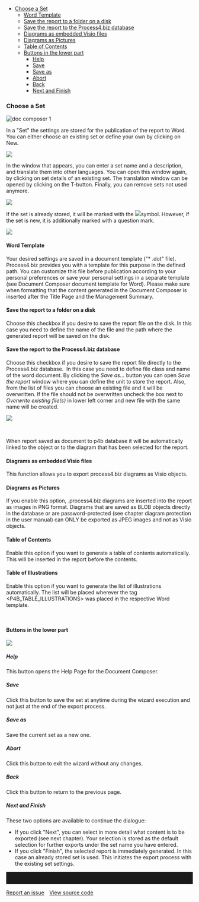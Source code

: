 -   [Choose a Set](#choose-a-set)
    -   [Word Template](#word-template)
    -   [Save the report to a folder on a disk](#save-the-report-to-a-folder-on-a-disk)
    -   [Save the report to the Process4.biz database](#save-the-report-to-the-process4biz-database)
    -   [Diagrams as embedded Visio files](#diagrams-as-embedded-visio-files)
    -   [Diagrams as Pictures](#diagrams-as-pictures)
    -   [Table of Contents](#table-of-contents)
    -   [Buttons in the lower part](#buttons-in-the-lower-part)
        -   [Help](#help)
        -   [Save](#save)
        -   [Save as](#saveas)
        -   [Abort](#abort)
        -   [Back](#back)
        -   [Next and Finish](#next-and-finish)

### Choose a Set


![doc composer 1](//images.ctfassets.net/6mz8d8cle1nl/1z47dvDWAypylpzaf8eG5Q/7ce68b790596f79f98f7cd8a3dcf7040/doc_composer_1.png)


In a "Set" the settings are stored for the publication of the report to
Word. You can either choose an existing set or define your own by
clicking on New.

![](//images.ctfassets.net/utx1h0gfm1om/5SgFvnIgfe6Aqiak6cYMSs/7a94121ea4df39ad784d5b4b3babe1e3/329383.png)

In the window that appears, you can enter a set name and a description,
and translate them into other languages. You can open this window again,
by clicking on set details of an existing set. The translation window
can be opened by clicking on the T-button. Finally, you can remove sets
not used anymore. 

![](//images.ctfassets.net/utx1h0gfm1om/7u3LrIPuUgM6oeUAyIYi8g/94a03b7db03ac9c6a0142aaeb9738a27/329347.png)

If the set is already stored, it will be marked with the
![](//images.ctfassets.net/utx1h0gfm1om/2Yeigx3wkUgAioiY66O4eY/78d82ae086543c88587933b75dd9444e/329357.png)symbol. However, if the set is new, it
is additionally marked with a question mark.

![](//images.ctfassets.net/utx1h0gfm1om/5r33rXkIpysKsI44qc0muu/60e62e5297ab03b8c45e3527de9323f6/329353.png)


#### Word Template

Your desired settings are saved in a document template ("\* .dot" file).
Process4.biz provides you with a template for this purpose in the
defined path. You can customize this file before publication according
to your personal preferences or save your personal settings in a
separate template (see Document Composer document template for
Word). Please make sure when formatting that the content generated in
the Document Composer is inserted after the Title Page and the
Management Summary.

#### Save the report to a folder on a disk

Choose this checkbox if you desire to save the report file on the disk.
In this case you need to define the name of the file and the path where
the generated report will be saved on the disk.

#### Save the report to the Process4.biz database

Choose this checkbox if you desire to save the report file directly to
the Process4.biz database.  In this case you need to define file class
and name of the word document. By clicking the *Save as...* button you
can open *Save the report* window where you can define the unit to store
the report. Also, from the list of files you can choose an existing file
and it will be overwritten. If the file should not be overwritten
uncheck the box next to *Overwrite existing file(s)* in lower left
corner and new file with the same name will be created. 

*![](//images.ctfassets.net/utx1h0gfm1om/689hOgbDQASUSYe0E4yuIM/a812b475067f6da161426c73aa527466/329405.png)*

 
<div class="info">
When report saved as document to p4b database it will be automatically
linked to the object or to the diagram that has been selected for the
report.
  </div>

#### Diagrams as embedded Visio files

This function allows you to export process4.biz diagrams as Visio
objects.

#### Diagrams as Pictures

If you enable this option, .process4.biz diagrams are inserted into the
report as images in PNG format. Diagrams that are saved as BLOB objects
directly in the database or are password-protected (see chapter diagram
protection in the user manual) can ONLY be exported as JPEG images and
not as Visio objects.

#### Table of Contents

Enable this option if you want to generate a table of contents
automatically. This will be inserted in the report before the contents.

#### Table of Illustrations 

Enable this option if you want to generate the list of illustrations automatically. The list will be placed wherever the tag <P4B_TABLE_ILLUSTRATIONS> was placed in the respective Word template.    

 

#### Buttons in the lower part

![](//images.ctfassets.net/utx1h0gfm1om/3L4f5YLeowoc0Ci4W8cq8o/112c6cd26ef61a1ba0fb750c21f8b3ee/329363.png)

##### Help

This button opens the Help Page for the Document Composer.

##### Save

Click this button to save the set at anytime during the wizard execution
and not just at the end of the export process.

##### Save as

Save the current set as a new one.

##### Abort

Click this button to exit the wizard without any changes.

##### Back

Click this button to return to the previous page.

##### Next and Finish

These two options are available to continue the dialogue:

-   If you click "Next", you can select in more detail what content is
    to be exported (see next chapter). Your selection is stored as the
    default selection for further exports under the set name you have
    entered.
-   If you click "Finish", the selected report is immediately generated.
    In this case an already stored set is used. This initiates the
    export process with the existing set settings.
<hr style="padding-top:2rem" />
<a href="https://github.com/process4/docs/issues" target="_blank" class="bgw btn btn-primary btn-lg shadow-sm">Report an issue</a>
<a href="https://github.com/process4/docs" target="_blank" class="bgw btn btn-primary btn-lg shadow-sm" style="margin-left:10px;">View source code</a>